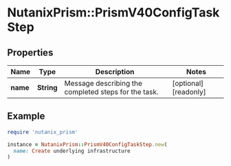 # NutanixPrism::PrismV40ConfigTaskStep

## Properties

| Name | Type | Description | Notes |
| ---- | ---- | ----------- | ----- |
| **name** | **String** | Message describing the completed steps for the task. | [optional][readonly] |

## Example

```ruby
require 'nutanix_prism'

instance = NutanixPrism::PrismV40ConfigTaskStep.new(
  name: Create underlying infrastructure
)
```

